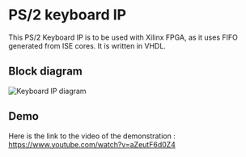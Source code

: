 # PS/2 keyboard IP

This PS/2 Keyboard IP is to be used with Xilinx FPGA, as it uses FIFO generated from ISE cores. It is written in VHDL.

## Block diagram 

![Keyboard IP diagram](https://lh3.googleusercontent.com/-yGLm2nXHZ6g/VRxJzfmsSkI/AAAAAAAAAEY/7UOvr3XQ87U/w958-h720-no/keyboardIP.png)

## Demo

Here is the link to the video of the demonstration : https://www.youtube.com/watch?v=aZeutF6d0Z4
